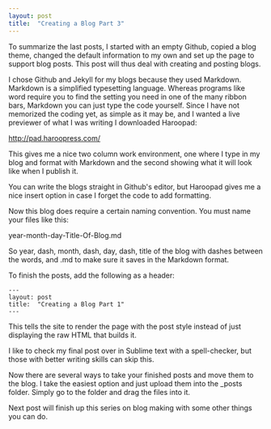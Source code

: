 ```yaml
---
layout: post
title:  "Creating a Blog Part 3"
---
```


To summarize the last posts, I started with an empty Github, copied a blog theme, changed the default information to my own and set up the page to support blog posts.  This post will thus deal with creating and posting blogs.

I chose Github and Jekyll for my blogs because they used Markdown.  Markdown is a simplified typesetting language.  Whereas programs like word require you to find the setting you need in one of the many ribbon bars, Markdown you can just type the code yourself.  Since I have not memorized the coding yet, as simple as it may be, and I wanted a live previewer of what I was writing I downloaded Haroopad:

http://pad.haroopress.com/

This gives me a nice two column work environment, one where I type in my blog and format with Markdown and the second showing what it will look like when I publish it.

You can write the blogs straight in Github's editor, but Haroopad gives me a nice insert option in case I forget the code to add formatting.

Now this blog does require a certain naming convention.  You must name your files like this:

year-month-day-Title-Of-Blog.md

So year, dash, month, dash, day, dash, title of the blog with dashes between the words, and .md to make sure it saves in the Markdown format.

To finish the posts, add the following as a header:

```
---
layout: post
title:  "Creating a Blog Part 1"
---
```

This tells the site to render the page with the post style instead of just displaying the raw HTML that builds it.

I like to check my final post over in Sublime text with a spell-checker, but those with better writing skills can skip this.

Now there are several ways to take your finished posts and move them to the blog.  I take the easiest option and just upload them into the _posts folder. Simply go to the folder and drag the files into it.

Next post will finish up this series on blog making with some other things you can do.
